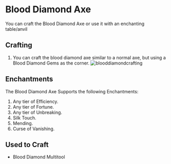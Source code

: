 # Blood Diamond Axe

You can craft the Blood Diamond Axe or use it with an enchanting table/anvil

## Crafting

1) You can craft the blood diamond axe similar to a normal axe, but using a Blood Diamond Gems as the corner.
![blooddiamondcrafting](https://t.gyazo.com/teams/chew/ec3dd493de6029dab2eb5f5bddb45a28.png)

## Enchantments

The Blood Diamond Axe Supports the following Enchantments:
1) Any tier of Efficiency.
2) Any tier of Fortune.
3) Any tier of Unbreaking.
4) Silk Touch.
5) Mending.
6) Curse of Vanishing.

## Used to Craft

- Blood Diamond Multitool
